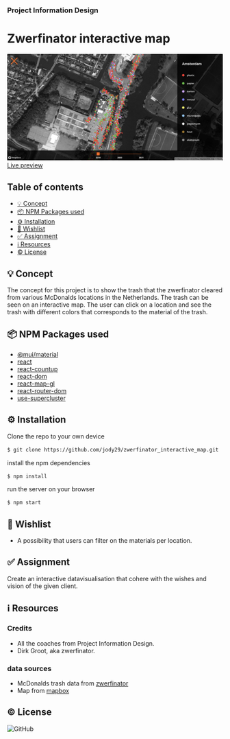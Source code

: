 ### Project Information Design

# Zwerfinator interactive map 
![preview](public/preview.png)
[Live preview](https://zwerfinator-eight.vercel.app)


## Table of contents
* [💡 Concept](https://github.com/jody29/zwerfinator_interactive_map#-concept)
* [📦 NPM Packages used](https://github.com/jody29/zwerfinator_interactive_map#-npm-packages-used)
* [⚙️ Installation](https://github.com/jody29/zwerfinator_interactive_map#%EF%B8%8F-installation)
* [:pray: Wishlist](https://github.com/jody29/zwerfinator_interactive_map#pray-wishlist)
* [:white_check_mark: Assignment](https://github.com/jody29/zwerfinator_interactive_map#white_check_mark-rubric)
* [:information_source: Resources](https://github.com/jody29/zwerfinator_interactive_map#information_source-resources)
* [:copyright: License](https://github.com/jody29/zwerfinator_interactive_map#copyright-license)

## 💡 Concept
The concept for this project is to show the trash that the zwerfinator cleared from various McDonalds locations in the Netherlands. The trash can be seen on an interactive map. The user can click on a location and see the trash with different colors that corresponds to the material of the trash.

## 📦 NPM Packages used
* [@mui/material](https://www.npmjs.com/package/@mui/material)
* [react](https://www.npmjs.com/package/react)
* [react-countup](https://www.npmjs.com/package/react-countup)
* [react-dom](https://www.npmjs.com/package/react-dom)
* [react-map-gl](https://www.npmjs.com/package/react-map-gl)
* [react-router-dom](https://www.npmjs.com/package/react-router-dom)
* [use-supercluster](https://www.npmjs.com/package/use-supercluster)


## ⚙️ Installation
Clone the repo to your own device
```bash
$ git clone https://github.com/jody29/zwerfinator_interactive_map.git
```
install the npm dependencies
```bash
$ npm install
```
run the server on your browser
```bash
$ npm start
```

## :pray: Wishlist
* A possibility that users can filter on the materials per location.


## :white_check_mark: Assignment
Create an interactive datavisualisation that cohere with the wishes and vision of the given client.



## :information_source: Resources
### Credits
* All the coaches from Project Information Design.
* Dirk Groot, aka zwerfinator.

### data sources
* McDonalds trash data from [zwerfinator](http://zwerfinator.nl/)
* Map from [mapbox](https://www.mapbox.com/)


## :copyright: License
![GitHub](https://img.shields.io/github/license/jody29/zwerfinator_interactive_map?style=for-the-badge)